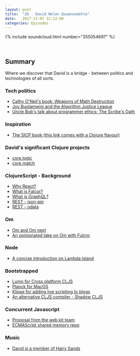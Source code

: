 ```yaml
---
layout: post
title:  "26 - David Nolen @swannodette"
date:   2017-11-07 12:12:00
categories: Episodes
---
```


{% include soundcloud.html number="355054697" %}

<br>

## Summary

Where we discover that David is a bridge - between politics and technologies of all sorts.

### Tech politics

- <a href="https://mathbabe.org" target="_blank">Cathy O'Neil's book: Weapons of Math Destruction</a>
- <a href="https://www.ajlunited.org" target="_blank">Joy Buolamwini and the Algorithm Justice League</a>
- <a href="https://www.youtube.com/watch?v=Tng6Fox8EfI&list=PLcr1-V2ySv4Tf_xSLj2MbQZr78fUVQAua" target="_blank">Uncle Bob's talk about programmer ethics: The Scribe's Oath</a>

### Inspiration

- <a href="http://www.sicpdistilled.com" target="_blank">The SICP book (this link comes with a Clojure flavour)</a>

### David's significant Clojure projects

- <a href="https://github.com/clojure/core.logic" target="_blank">core.logic</a>
- <a href="https://github.com/clojure/core.match" target="_blank">core.match</a>

### ClojureScript - Background

- <a href="https://reactjs.org/blog/2013/06/05/why-react.html" target="_blank">Why React?</a>
- <a href="https://netflix.github.io/falcor/starter/what-is-falcor.html" target="_blank">What is Falcor?</a>
- <a href="http://graphql.org" target="_blank">What is GraphQL?</a>
- <a href="http://jsonapi.org" target="_blank">REST - json-api</a>
- <a href="http://www.odata.org" target="_blank">REST - odata</a>

### Om

- <a href="https://github.com/omcljs/om" target="_blank">Om and Om next</a>
- <a href="https://fulcrologic.github.io/fulcro/" target="_blank">An opinionated take on Om with Fulcro</a>

### Node

- <a href="https://lambdaisland.com/blog/02-05-2017-nodejs-scripts-clojurescript" target="_blank">A concise introduction on Lambda Island</a>

### Bootstrapped

- <a href="https://github.com/anmonteiro/lumo" target="_blank">Lumo for Cross platform CLJS</a>
- <a href="https://github.com/mfikes/planck" target="_blank">Planck for MacOS</a>
- <a href="https://github.com/viebel/klipse" target="_blank">Klipse for adding live scripting to blogs</a>
- <a href="https://github.com/thheller/shadow-cljs" target="_blank">An alternative CLJS compiler - Shadow CLJS</a>

### Concurrent Javascript

- <a href="https://webkit.org/blog/7846/concurrent-javascript-it-can-work/" target="_blank">Proposal from the web kit team</a>
- <a href="https://github.com/tc39/ecmascript_sharedmem" target="_blank">ECMAScript shared memory repo</a>

### Music

- <a href="https://hairysands.bandcamp.com/" target="_blank">David is a member of Hairy Sands</a>

